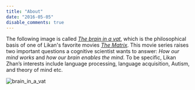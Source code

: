 ```yaml
---
title: "About"
date: "2016-05-05"
disable_comments: true
---
```


The following image is called [*The brain in a vat*](https://en.wikipedia.org/wiki/Brain_in_a_vat), which is the philosophical basis of one of Likan's favorite movies [*The Matrix*](https://en.wikipedia.org/wiki/The_Matrix_(franchise)). This movie series raises two important questions a cognitive scientist wants to answer: *How our mind works* and *how our brain enables the mind*. To be specific, Likan Zhan’s interests include language processing, language acquisition, Autism, and theory of mind etc.

![brain_in_a_vat](http://webimages.likan.info/brain_in_a_vat.jpg)
